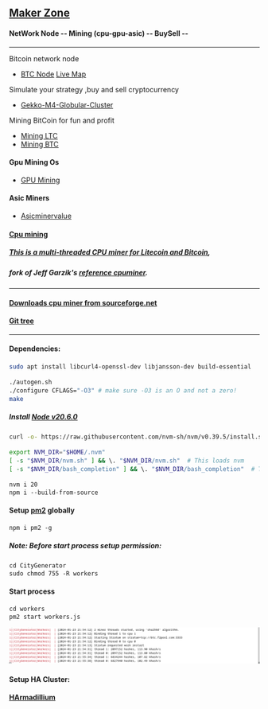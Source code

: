 ## [Maker Zone](https://en.wikipedia.org/wiki/Maker_culture)

#### NetWork Node -- Mining (cpu-gpu-asic) -- BuySell --
---
Bitcoin network node
* [BTC Node](https://github.com/universalbit-dev/universalbit-dev/tree/main/blockchain/bitcoin)
[Live Map](https://bitnodes.io/nodes/live-map/)

Simulate your strategy ,buy and sell cryptocurrency
* [Gekko-M4-Globular-Cluster](https://github.com/universalbit-dev/gekko-m4/blob/master/README.md)

Mining BitCoin for fun and profit 
* [Mining LTC](https://f2pool.io/mining/guides/how-to-mine-litecoin/)
* [Mining BTC](https://f2pool.io/mining/guides/how-to-mine-bitcoin/)
#### Gpu Mining Os
* [GPU Mining](https://simplemining.net/)
#### Asic Miners
* [Asicminervalue](https://www.asicminervalue.com/)

#### [Cpu mining](https://bitcoinwiki.org/wiki/cpu-mining)
##### [This is a multi-threaded CPU miner for Litecoin and Bitcoin](https://github.com/universalbit-dev/CityGenerator/tree/master/workers),   
##### fork of Jeff Garzik's [reference cpuminer]().
---
#### [Downloads cpu miner from sourceforge.net](https://sourceforge.net/projects/cpuminer/files/)
#### [Git tree](https://github.com/pooler/cpuminer)
---


#### Dependencies:
```bash
sudo apt install libcurl4-openssl-dev libjansson-dev build-essential
```

```bash
./autogen.sh
./configure CFLAGS="-O3" # make sure -O3 is an O and not a zero!
make
```

##### Install [Node v20.6.0](https://nodejs.org/en/blog/release/v20.6.0)
```bash
curl -o- https://raw.githubusercontent.com/nvm-sh/nvm/v0.39.5/install.sh | bash
```

```bash
export NVM_DIR="$HOME/.nvm"
[ -s "$NVM_DIR/nvm.sh" ] && \. "$NVM_DIR/nvm.sh"  # This loads nvm
[ -s "$NVM_DIR/bash_completion" ] && \. "$NVM_DIR/bash_completion"  # This loads nvm bash_completion
```
```
nvm i 20
npm i --build-from-source
```

#### Setup [pm2](https://pm2.io/docs/runtime/guide/process-management/) globally

```
npm i pm2 -g
```

##### Note: Before start process setup permission:
```
cd CityGenerator
sudo chmod 755 -R workers
```

#### Start process
```
cd workers
pm2 start workers.js
```
![CityGenerator](https://github.com/universalbit-dev/CityGenerator/blob/master/workers/citygenerator-workers-btc.png "citygenerator")

#### Setup HA Cluster:
#### [HArmadillium](https://github.com/universalbit-dev/armadillium/blob/main/HArmadillium.md)



